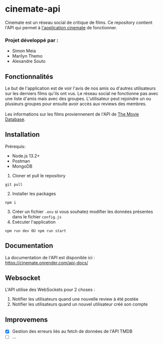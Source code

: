 # cinemate-api

Cinemate est un réseau social de critique de films. Ce repository contient l'API qui permet à [l'application cinemate](https://github.com/SimonMeia/cinemate-app) de fonctionner.

### Projet développé par : 
- Simon Meia
- Marilyn Themo
- Alexandre Souto

## Fonctionnalités
Le but de l'application est de voir l'avis de nos amis ou d'autres utilisateurs sur les derniers films qu'ils ont vus. Le réseau social ne fonctionne pas avec une liste d'amis mais avec des groupes. L'utilisateur peut rejoindre un ou plusieurs groupes pour ensuite avoir accès aux reviews des membres.
<br><br>
Les informations sur les films proviennenent de l'API de [The Movie Database](https://developers.themoviedb.org/3/getting-started/introduction).

## Installation
Prérequis:
- Node.js 13.2+
- Postman
- MongoDB

1. Cloner et pull le repository
```
git pull
```
2. Installer les packages
```
npm i
```
3. Créer un fichier `.env` si vous souhatez modifier les données présentes dans le fichier `config.js`
4. Exécuter l'application
```
npm run dev OU npm run start
```

## Documentation
La documentation de l'API est disponible ici : https://cinemate.onrender.com/api-docs/


## Websocket
L'API utilise des WebSockets pour 2 choses :
1. Notifier les utilisateurs quand une nouvelle review à été postée
2. Notifier les utilisateurs quand un nouvel utilisateur créé son compte

## Improvemens
- [x] Gestion des erreurs liés au fetch de données de l'API TMDB
- [ ] ...
